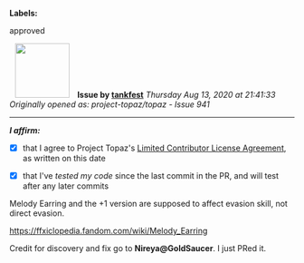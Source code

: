**Labels:**

approved



<a href="https://github.com/tankfest"><img src="https://avatars1.githubusercontent.com/u/37684138?v=4" width="96" height="96" hspace="10"></img></a> **Issue by [tankfest](https://github.com/tankfest)**
_Thursday Aug 13, 2020 at 21:41:33_
_Originally opened as: project-topaz/topaz - Issue 941_

----

<!-- place 'x' mark between square [] brackets to affirm: -->
**_I affirm:_**
- [x] that I agree to Project Topaz's [Limited Contributor License Agreement](http://project-topaz.com/blob/release/CONTRIBUTOR_AGREEMENT.md), as written on this date
- [x] that I've _tested my code_ since the last commit in the PR, and will test after any later commits

Melody Earring and the +1 version are supposed to affect evasion skill, not direct evasion.
https://ffxiclopedia.fandom.com/wiki/Melody_Earring

Credit for discovery and fix go to **Nireya@GoldSaucer**.  I just PRed it.
